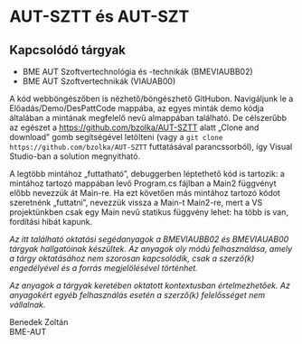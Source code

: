 # AUT-SZTT és AUT-SZT

## Kapcsolódó tárgyak
* BME AUT Szoftvertechnológia és -technikák (BMEVIAUBB02)
* BME AUT Szoftvertechnikák (VIAUAB00)

A kód webböngészőben is nézhető/böngészhető GitHubon. Navigáljunk le a Előadás/Demo/DesPattCode mappába, az egyes minták demo kódja általában a mintának megfelelő nevű almappában található. De célszerűbb az egészet a https://github.com/bzolka/AUT-SZTT alatt „Clone and download” gomb segítségével letölteni (vagy a `git clone https://github.com/bzolka/AUT-SZTT` futtatásával parancssorból), így Visual Studio-ban a solution megnyitható.
	     
A legtöbb mintához „futtatható”, debuggerben léptethető kód is tartozik: a mintához tartozó mappában levő Program.cs fájlban a Main2 függvényt előbb nevezzük át Main-re. Ha ezt követően más mintához tartozó kódot szeretnénk „futtatni”, nevezzük vissza a Main-t Main2-re, mert a VS projektünkben csak egy Main nevű statikus függvény lehet: ha több is van, fordítási hibát kapunk.

*Az itt található oktatási segédanyagok a BMEVIAUBB02 és BMEVIAUAB00 tárgyak hallgatóinak készültek. Az anyagok oly módú felhasználása, amely a tárgy oktatásához nem szorosan kapcsolódik, csak a szerző(k) engedélyével és a forrás megjelölésével történhet.*

*Az anyagok a tárgyak keretében oktatott kontextusban értelmezhetőek. Az anyagokért egyéb felhasználás esetén a szerző(k) felelősséget nem vállalnak.*

Benedek Zoltán<br/>
BME-AUT

